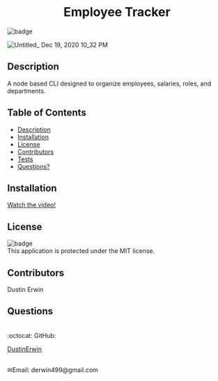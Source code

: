 <h1 align="center">Employee Tracker</h1>

![badge](https://img.shields.io/badge/license-MIT-blue)<br />

![Untitled_ Dec 19, 2020 10_32 PM](https://user-images.githubusercontent.com/70966543/102704521-8ae1d080-424a-11eb-95cb-903b44eae4fc.gif)

## Description

A node based CLI designed to organize employees, salaries, roles, and departments.

## Table of Contents

- [Description](#description)
- [Installation](#installation)
- [License](#license)
- [Contributors](#contributors)
- [Tests](#tests)
- [Questions?](#questions)

## Installation

[Watch the video!](https://drive.google.com/file/d/1WStMu_wdDZVVrNM3JUjIglaXMQBl9j8z/view)

## License

![badge](https://img.shields.io/badge/license-MIT-blue)
<br />
This application is protected under the MIT license.

## Contributors

Dustin Erwin

## Questions

<br />
:octocat: GitHub:

[DustinErwin](https://github.com/DustinErwin) <br />

<br />
✉Email: derwin499@gmail.com
